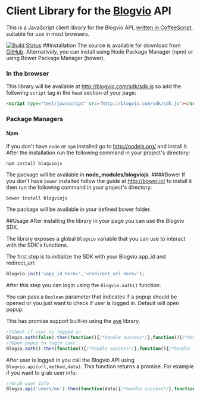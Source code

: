 # Client Library for the [Blogvio](http://blogvio.com) API

This is a JavaScript client library for the Blogvio API,
[written in CoffeeScript](http://coffeescript.org/), suitable for use in most
browsers.

[![Build Status](https://secure.travis-ci.org/blogvio/blogviojs.png?branch=master)](http://travis-ci.org/blogvio/blogviojs)
##Installation
The source is available for download from
[GitHub](http://github.com/blogvio/blogviojs).
Alternatively, you can install using Node Package Manager (npm) or using Bower Package Manager (bower).
### In the browser
This library will be available at http://blogvio.com/sdk/sdk.js
so add  the following `script` tag in the `head` section of your page:
```html
<script type="text/javascript" src="http://blogvio.com/sdk/sdk.js"></script>
 ```
### Package Managers
#### Npm
If you don't have `node` or `npm` installed go to http://nodejs.org/ and install it.
After the installation run the following command in your project's directory:
```
npm install blogviojs
 ```
The package will be available in **node_modules/blogviojs**.
####Bower
If you don't have `bower` installed follow the guide at http://bower.io/ to install it then run the following command in your project's directory:
```
bower install blogviojs
```
The package will be available in your defined bower folder.

##Usage
After installing the library in your page you can use the Blogvio SDK.

The library exposes a global `Blogvio` variable that you can use to interact with the SDK's functions.

The first step is to initialize the SDK with your Blogvio app_id and redirect_url:
```js
Blogvio.init('<app_id here>','<redirect_url here>');
```

After this step you can login using the `Blogvio.auth()` function.

You can pass a `Boolean` parameter that indicates if a popup should be opened or you just want to check if user is logged in. Default will open popup.

This has promise support built-in using the [aye](https://github.com/cburgmer/ayepromise) library.
```js
//Check if user is logged in
Blogio.auth(false).then(function(){/*handle success*/},function(){/*handle fail*/});
//Open popup to login user
Blogio.auth().then(function(){/*handle success*/},function(){/*handle fail*/});
```

After user is logged in you call the Blogvio API using `Blogvio.api(url,method,data)`.
This function returns a promise.
For example if you want to grab user info:
```js
//Grab user info
Blogio.api('users/me').then(function(data){/*handle success*/},function(error){/*handle fail*/});
```
